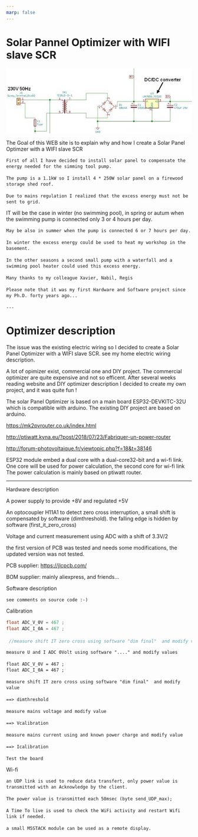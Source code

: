 ```yaml
---
marp: false
---
```


# Solar Pannel Optimizer with WIFI slave SCR

![nomimage](power_supply.jpg)


The Goal of this WEB site is to explain why and how I create a Solar Panel Optimzer with a WIFI slave SCR

    First of all I have decided to install solar panel to compensate the energy needed for the simming tool pump.
    
    The pump is a 1.1kW so I install 4 * 250W solar panel on a firewood storage shed roof.

    Due to mains regulation I realized that the excess energy must not be sent to grid. 
    
   IT will be the case in winter (no swimming pool), in spring or autum when the swimming pump is connected only 3 or 4 hours per day.

    May be also in summer when the pump is connected 6 or 7 hours per day.

    In winter the excess energy could be used to heat my workshop in the basement.

    In the other seasons a second small pump with a waterfall and a swimming pool heater could used this excess energy.

    Many thanks to my colleague Xavier, Nabil, Regis

    Please note that it was my first Hardware and Software project since my Ph.D. forty years ago...
    
    ---
# Optimizer description

The issue was the existing electric wiring so I decided to create a Solar Panel Optimizer with a WIFI slave SCR. see my home electric wiring description.

A lot of opimizer exist, commercial one and DIY project. The commercial optimizer are quite expensive and not so efficent. After several weeks reading website and DIY optimizer description I decided to create my own project, and it was quite fun !

 The solar Panel Optimizer is based on a main board ESP32-DEVKITC-32U which is compatible with arduino. The existing DIY project are based on arduino.

 https://mk2pvrouter.co.uk/index.html

 http://ptiwatt.kyna.eu/?post/2018/07/23/Fabriquer-un-power-router

 http://forum-photovoltaique.fr/viewtopic.php?f=18&t=38146
 

 ESP32 module embed a dual core with a dual-core32-bit and a wi-fi link. 
 One core will be used for power calculation, the second core for wi-fi link
 The power calculation is mainly based on ptiwatt router.

---
Hardware description

 A power supply to provide +8V and regulated +5V 

 An optocoupler H11A1 to detect zero cross interruption, a small shift is compensated by software (dimthreshold). the falling edge is hidden by software (first_it_zero_cross)

 Voltage and current measurement using ADC with a shift of 3.3V/2

 the first version of PCB was tested and needs some modifications, the updated version was not tested.
 
 PCB supplier: https://jlcpcb.com/

 BOM supplier: mainly aliexpress, and friends...


Software description

    see comments on source code :-)

Calibration


```c++
float ADC_V_0V = 467 ;
float ADC_I_0A = 467 ;

 //measure shift IT zero cross using software "dim final"  and modify value
```

    measure U and I ADC 0Volt using software "...." and modify values

    float ADC_V_0V = 467 ;
    float ADC_I_0A = 467 ;

    measure shift IT zero cross using software "dim final"  and modify value 

    ==> dimthreshold

    measure mains voltage and modify value

    ==> Vcalibration

    measure mains current using and known power charge and modify value

    ==> Icalibration

    Test the board 
 
Wi-fi

    an UDP link is used to reduce data transfert, only power value is transmitted with an Acknowledge by the client.

    The power value is transmitted each 50msec (byte send_UDP_max); 

    A Time To live is used to check the WiFi activity and restart Wifi link if needed.

    a small M5STACK module can be used as a remote display.

    


